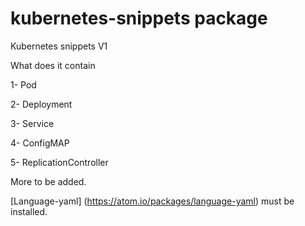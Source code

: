 # kubernetes-snippets package


Kubernetes snippets V1

What does it contain

1- Pod

2- Deployment

3- Service

4- ConfigMAP

5- ReplicationController


More to be added.

[Language-yaml] (https://atom.io/packages/language-yaml) must be installed.
